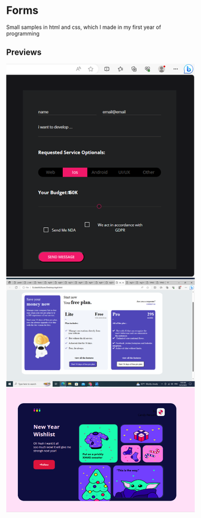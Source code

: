 # Forms
Small samples in html and css, which I made in my first year of programming

## Previews
![stg2 page](./screnchots/Screenshot%20(43).png)
![stg4 page](./screnchots/Screenshot%20(46).png)
![s2 page](./screnchots/Screenshot%20(48).png)
